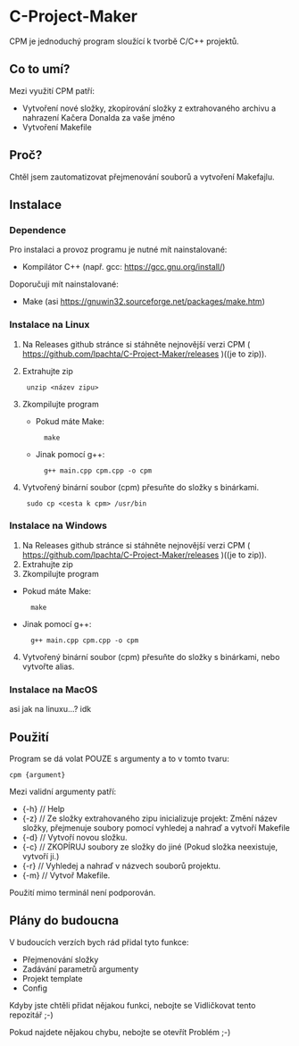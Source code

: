 # C-Project-Maker

CPM je jednoduchý program sloužící k tvorbě C/C++ projektů.

## Co to umí?

Mezi využití CPM patří:

- Vytvoření nové složky, zkopírování složky z extrahovaného archivu a nahrazení Kačera Donalda za vaše jméno
- Vytvoření Makefile

## Proč? 

Chtěl jsem zautomatizovat přejmenování souborů a vytvoření Makefajlu.

## Instalace

### Dependence

Pro instalaci a provoz programu je nutné mít nainstalované:

- Kompilátor C++ (např. gcc: https://gcc.gnu.org/install/)

Doporučuji mít nainstalované:

- Make (asi https://gnuwin32.sourceforge.net/packages/make.htm)

### Instalace na Linux

1. Na Releases github stránce si stáhněte nejnovější verzi CPM ( https://github.com/lpachta/C-Project-Maker/releases )((je to zip)).
2. Extrahujte zip

        unzip <název zipu>

3. Zkompilujte program
    - Pokud máte Make: 
    
            make

    - Jinak pomocí g++:

            g++ main.cpp cpm.cpp -o cpm

4. Vytvořený binární soubor (cpm) přesuňte do složky s binárkami.

        sudo cp <cesta k cpm> /usr/bin

### Instalace na Windows 

1. Na Releases github stránce si stáhněte nejnovější verzi CPM ( https://github.com/lpachta/C-Project-Maker/releases )((je to zip)).
2. Extrahujte zip
3. Zkompilujte program
- Pokud máte Make: 

        make

- Jinak pomocí g++:

        g++ main.cpp cpm.cpp -o cpm

4. Vytvořený binární soubor (cpm) přesuňte do složky s binárkami, nebo vytvořte alias.

### Instalace na MacOS

asi jak na linuxu...? idk

## Použití

Program se dá volat POUZE s argumenty a to v tomto tvaru:

    cpm {argument}

Mezi validní argumenty patří:

- {-h} // Help
- {-z} // Ze složky extrahovaného zipu inicializuje projekt: Změní název složky, přejmenuje soubory pomocí vyhledej a nahraď a vytvoří Makefile
- {-d} // Vytvoří novou složku.
- {-c} // ZKOPÍRUJ soubory ze složky do jiné (Pokud složka neexistuje, vytvoří ji.)
- {-r} // Vyhledej a nahraď v názvech souborů projektu.
- {-m} // Vytvoř Makefile.

Použití mimo terminál není podporován.

## Plány do budoucna 

V budoucích verzích bych rád přidal tyto funkce: 

- Přejmenování složky
- Zadávání parametrů argumenty
- Projekt template 
- Config

Kdyby jste chtěli přidat nějakou funkci, nebojte se Vidličkovat tento repozitář ;-)

Pokud najdete nějakou chybu, nebojte se otevřít Problém ;-)
